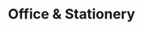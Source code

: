---
layout: category
slug: office
title: Office & Stationery
lang: en
permalink: /en/category/office/
--- 